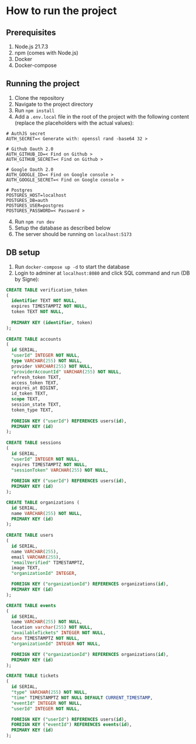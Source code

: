 # How to run the project
## Prerequisites
1. Node.js 21.7.3
2. npm (comes with Node.js)
3. Docker
4. Docker-compose

## Running the project
1. Clone the repository
2. Navigate to the project directory
3. Run `npm install`
4. Add a `.env.local` file in the root of the project with the following content (replace the placeholders with the actual values):
```
# AuthJS secret
AUTH_SECRET=< Generate with: openssl rand -base64 32 >

# Github Oauth 2.0
AUTH_GITHUB_ID=< Find on Github >
AUTH_GITHUB_SECRET=< Find on Github >

# Google Oauth 2.0
AUTH_GOOGLE_ID=< Find on Google console >
AUTH_GOOGLE_SECRET=< Find on Google console >

# Postgres
POSTGRES_HOST=localhost
POSTGRES_DB=auth
POSTGRES_USER=postgres
POSTGRES_PASSWORD=< Password >
```
4. Run `npm run dev`
5. Setup the database as described below 
6. The server should be running on `localhost:5173`

## DB setup
1. Run `docker-compose up -d` to start the database
2. Login to adminer at `localhost:8080` and click SQL command and run (DB by Signe):
```SQL
CREATE TABLE verification_token
(
  identifier TEXT NOT NULL,
  expires TIMESTAMPTZ NOT NULL,
  token TEXT NOT NULL,
 
  PRIMARY KEY (identifier, token)
);
 
CREATE TABLE accounts
(
  id SERIAL,
  "userId" INTEGER NOT NULL,
  type VARCHAR(255) NOT NULL,
  provider VARCHAR(255) NOT NULL,
  "providerAccountId" VARCHAR(255) NOT NULL,
  refresh_token TEXT,
  access_token TEXT,
  expires_at BIGINT,
  id_token TEXT,
  scope TEXT,
  session_state TEXT,
  token_type TEXT,
 
  FOREIGN KEY ("userId") REFERENCES users(id),
  PRIMARY KEY (id)
);
 
CREATE TABLE sessions
(
  id SERIAL,
  "userId" INTEGER NOT NULL,
  expires TIMESTAMPTZ NOT NULL,
  "sessionToken" VARCHAR(255) NOT NULL,
 
  FOREIGN KEY ("userId") REFERENCES users(id),
  PRIMARY KEY (id)
);

CREATE TABLE organizations (
  id SERIAL,
  name VARCHAR(255) NOT NULL,
  PRIMARY KEY (id)
);
 
CREATE TABLE users
(
  id SERIAL,
  name VARCHAR(255),
  email VARCHAR(255),
  "emailVerified" TIMESTAMPTZ,
  image TEXT,
  "organizationId" INTEGER,

  FOREIGN KEY ("organizationId") REFERENCES organizations(id),
  PRIMARY KEY (id)
);

CREATE TABLE events
(
  id SERIAL,
  name VARCHAR(255) NOT NULL,
  location varchar(255) NOT NULL,
  "availableTickets" INTEGER NOT NULL,
  date TIMESTAMPTZ NOT NULL,
  "organizationId" INTEGER NOT NULL,

  FOREIGN KEY ("organizationId") REFERENCES organizations(id),
  PRIMARY KEY (id)
);

CREATE TABLE tickets
(
  id SERIAL,
  "type" VARCHAR(255) NOT NULL,
  "time" TIMESTAMPTZ NOT NULL DEFAULT CURRENT_TIMESTAMP,
  "eventId" INTEGER NOT NULL,
  "userId" INTEGER NOT NULL,

  FOREIGN KEY ("userId") REFERENCES users(id),
  FOREIGN KEY ("eventId") REFERENCES events(id),
  PRIMARY KEY (id)
);
 ```
